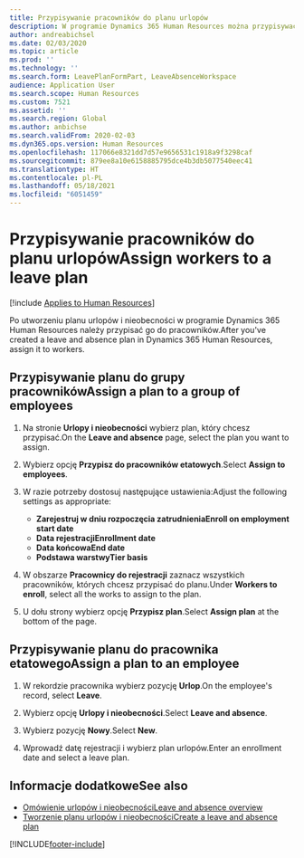 ```yaml
---
title: Przypisywanie pracowników do planu urlopów
description: W programie Dynamics 365 Human Resources można przypisywać pracowników i zleceniobiorców do planów urlopów.
author: andreabichsel
ms.date: 02/03/2020
ms.topic: article
ms.prod: ''
ms.technology: ''
ms.search.form: LeavePlanFormPart, LeaveAbsenceWorkspace
audience: Application User
ms.search.scope: Human Resources
ms.custom: 7521
ms.assetid: ''
ms.search.region: Global
ms.author: anbichse
ms.search.validFrom: 2020-02-03
ms.dyn365.ops.version: Human Resources
ms.openlocfilehash: 117066e8321dd7d57e9656531c1918a9f3298caf
ms.sourcegitcommit: 879ee8a10e6158885795dce4b3db5077540eec41
ms.translationtype: HT
ms.contentlocale: pl-PL
ms.lasthandoff: 05/18/2021
ms.locfileid: "6051459"
---
```

# <a name="assign-workers-to-a-leave-plan"></a><span data-ttu-id="d67ef-103">Przypisywanie pracowników do planu urlopów</span><span class="sxs-lookup"><span data-stu-id="d67ef-103">Assign workers to a leave plan</span></span>

[!include [Applies to Human Resources](../includes/applies-to-hr.md)]

<span data-ttu-id="d67ef-104">Po utworzeniu planu urlopów i nieobecności w programie Dynamics 365 Human Resources należy przypisać go do pracowników.</span><span class="sxs-lookup"><span data-stu-id="d67ef-104">After you've created a leave and absence plan in Dynamics 365 Human Resources, assign it to workers.</span></span>

## <a name="assign-a-plan-to-a-group-of-employees"></a><span data-ttu-id="d67ef-105">Przypisywanie planu do grupy pracowników</span><span class="sxs-lookup"><span data-stu-id="d67ef-105">Assign a plan to a group of employees</span></span>

1. <span data-ttu-id="d67ef-106">Na stronie **Urlopy i nieobecności** wybierz plan, który chcesz przypisać.</span><span class="sxs-lookup"><span data-stu-id="d67ef-106">On the **Leave and absence** page, select the plan you want to assign.</span></span>

2. <span data-ttu-id="d67ef-107">Wybierz opcję **Przypisz do pracowników etatowych**.</span><span class="sxs-lookup"><span data-stu-id="d67ef-107">Select **Assign to employees**.</span></span>

3. <span data-ttu-id="d67ef-108">W razie potrzeby dostosuj następujące ustawienia:</span><span class="sxs-lookup"><span data-stu-id="d67ef-108">Adjust the following settings as appropriate:</span></span>

   - <span data-ttu-id="d67ef-109">**Zarejestruj w dniu rozpoczęcia zatrudnienia**</span><span class="sxs-lookup"><span data-stu-id="d67ef-109">**Enroll on employment start date**</span></span>
   - <span data-ttu-id="d67ef-110">**Data rejestracji**</span><span class="sxs-lookup"><span data-stu-id="d67ef-110">**Enrollment date**</span></span>
   - <span data-ttu-id="d67ef-111">**Data końcowa**</span><span class="sxs-lookup"><span data-stu-id="d67ef-111">**End date**</span></span>
   - <span data-ttu-id="d67ef-112">**Podstawa warstwy**</span><span class="sxs-lookup"><span data-stu-id="d67ef-112">**Tier basis**</span></span>

4. <span data-ttu-id="d67ef-113">W obszarze **Pracownicy do rejestracji** zaznacz wszystkich pracowników, których chcesz przypisać do planu.</span><span class="sxs-lookup"><span data-stu-id="d67ef-113">Under **Workers to enroll**, select all the works to assign to the plan.</span></span>

5. <span data-ttu-id="d67ef-114">U dołu strony wybierz opcję **Przypisz plan**.</span><span class="sxs-lookup"><span data-stu-id="d67ef-114">Select **Assign plan** at the bottom of the page.</span></span>

## <a name="assign-a-plan-to-an-employee"></a><span data-ttu-id="d67ef-115">Przypisywanie planu do pracownika etatowego</span><span class="sxs-lookup"><span data-stu-id="d67ef-115">Assign a plan to an employee</span></span>

1. <span data-ttu-id="d67ef-116">W rekordzie pracownika wybierz pozycję **Urlop**.</span><span class="sxs-lookup"><span data-stu-id="d67ef-116">On the employee's record, select **Leave**.</span></span>

2. <span data-ttu-id="d67ef-117">Wybierz opcję **Urlopy i nieobecności**.</span><span class="sxs-lookup"><span data-stu-id="d67ef-117">Select **Leave and absence**.</span></span>

3. <span data-ttu-id="d67ef-118">Wybierz pozycję **Nowy**.</span><span class="sxs-lookup"><span data-stu-id="d67ef-118">Select **New**.</span></span>

4. <span data-ttu-id="d67ef-119">Wprowadź datę rejestracji i wybierz plan urlopów.</span><span class="sxs-lookup"><span data-stu-id="d67ef-119">Enter an enrollment date and select a leave plan.</span></span>

## <a name="see-also"></a><span data-ttu-id="d67ef-120">Informacje dodatkowe</span><span class="sxs-lookup"><span data-stu-id="d67ef-120">See also</span></span>

- [<span data-ttu-id="d67ef-121">Omówienie urlopów i nieobecności</span><span class="sxs-lookup"><span data-stu-id="d67ef-121">Leave and absence overview</span></span>](hr-leave-and-absence-overview.md)
- [<span data-ttu-id="d67ef-122">Tworzenie planu urlopów i nieobecności</span><span class="sxs-lookup"><span data-stu-id="d67ef-122">Create a leave and absence plan</span></span>](hr-leave-and-absence-plans.md)

[!INCLUDE[footer-include](../includes/footer-banner.md)]